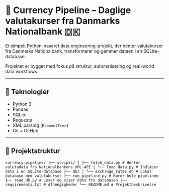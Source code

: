 # 💱 Currency Pipeline – Daglige valutakurser fra Danmarks Nationalbank 🇩🇰

Et simpelt Python-baseret data engineering-projekt, der henter valutakurser fra Danmarks Nationalbank, transformerer og gemmer dataen i en SQLite-database.

Projektet er bygget med fokus på struktur, automatisering og real-world data workflows.

---

## 🧰 Teknologier

- Python 3
- Pandas
- SQLite
- Requests
- XML parsing (`ElementTree`)
- Git + GitHub

---

## 📁 Projektstruktur

```
currency-pipeline/ ├── scripts/ │ ├── fetch_data.py # Henter valutadata fra Nationalbankens XML-API │ └── load_data.py # Indlæser data i en SQLite-database ├── db/ │ └── exchange_rates.db # Lokal database med valutakurser ├── run_pipeline.py # Kører hele pipelinen ├── read_db.py # Læser og viser data fra databasen ├── requirements.txt # Afhængigheder └── README.md # Projektbeskrivelse
```